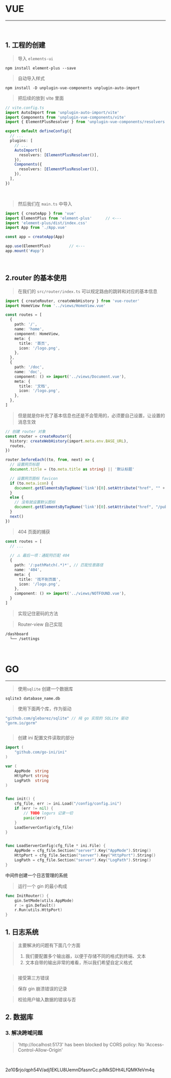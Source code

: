 # VUE

---

<br>

## 1. 工程的创建

> 导入 `elements-ui`

```shell
npm install element-plus --save
```

> 自动导入样式

```shell
npm install -D unplugin-vue-components unplugin-auto-import
```

> 把后续的放到 vite 里面

```ts
// vite.config.ts
import AutoImport from 'unplugin-auto-import/vite'
import Components from 'unplugin-vue-components/vite'
import { ElementPlusResolver } from 'unplugin-vue-components/resolvers'

export default defineConfig({
  // ...
  plugins: [
    // ...
    AutoImport({
      resolvers: [ElementPlusResolver()],
    }),
    Components({
      resolvers: [ElementPlusResolver()],
    }),
  ],
})
```

<br>

> 然后我们在 `main.ts` 中导入

```ts
import { createApp } from 'vue'
import ElementPlus from 'element-plus'		// <---
import 'element-plus/dist/index.css'		
import App from './App.vue'

const app = createApp(App)

app.use(ElementPlus)		// <---
app.mount('#app')
```

<br>

## 2.router 的基本使用

> 在我们的 `src/router/index.ts` 可以规定路由的跳转和对应的基本信息

```ts
import { createRouter, createWebHistory } from 'vue-router'
import HomeView from '../views/HomeView.vue'

const routes = [
  {
    path: '/',
    name: 'home',
    component: HomeView,
    meta: {
      title: '首页',
      icon: '/logo.png', 
    },
  },
  {
    path: '/doc',
    name: 'doc',
    component: () => import('../views/Document.vue'),
    meta: {
      title: '文档',
      icon: '/logo.png', 
    },
  },
]
```

> 但是就是你补充了基本信息也还是不会管用的，必须要自己设置，让设置的消息生效

```ts
// 创建 router 对象
const router = createRouter({
  history: createWebHistory(import.meta.env.BASE_URL),
  routes,
})

router.beforeEach((to, from, next) => {
  // 设置网页标题
  document.title = (to.meta.title as string) || '默认标题'

  // 设置网页图标 favicon
  if (to.meta.icon) {
    document.getElementsByTagName('link')[0].setAttribute("href", "" + to.meta.icon)
  }
  else {
    // 没有就设置默认图标 
    document.getElementsByTagName('link')[0].setAttribute("href", "/public/favicon.ico")
  }
  next()
})
```

> 404 页面的捕获

```ts
const routes = [
  // ...
 	
  // ⚠️ 最后一项：通配符匹配 404
  {
    path: '/:pathMatch(.*)*', // 匹配任意路径
    name: '404',
    meta: {
      title: '找不到页面',
      icon: '/logo.png',
    },
    component: () => import('../views/NOTFOUND.vue'),
  }
]
```

> 实现记住密码的方法

> Router-view 自己实现

```txt
/dashboard
  └── /settings
```



<br>

# GO

---

>  使用`sqlite` 创建一个数据库

```shell
sqlite3 database_name.db
```

> 使用下面两个库，作为驱动

```go
"github.com/glebarez/sqlite" // 纯 go 实现的 SQLite 驱动
"gorm.io/gorm"
```

```go
```



> 创建 ini 配置文件读取的部分

```go
import (
	"github.com/go-ini/ini"
)

var (
	AppMode  string
	HttpPort string
	LogPath  string
)


func init() {
	cfg_file, err := ini.Load("/config/config.ini")
	if (err != nil) {
		// TODO logurs 记录一切
		panic(err)
	}
	LoadServerConfig(cfg_file)
}


func LoadServerConfig(cfg_file * ini.File) {
	AppMode = cfg_file.Section("server").Key("AppMode").String()
	HttpPort = cfg_file.Section("server").Key("HttpPort").String()
	LogPath = cfg_file.Section("server").Key("LogPath").String()
}
```

中间件创建一个日志管理的系统

> 运行一个 gin 的最小构成

```go
func InitRouter() {
	gin.SetMode(utils.AppMode)
	r := gin.Default()
	r.Run(utils.HttpPort)
}
```

## 1. 日志系统

> 主要解决的问题有下面几个方面
>
> 1. 我们要配置多个输出器，以便于存储不同的格式到终端、文本
> 2. 文本自带的输出非常的难看，所以我们希望自定义格式

```go

```

> 接受第三方错误

> 保存 gin 崩溃错误的记录

> 校验用户输入数据的错误与否

## 2. 数据库

### 3. 解决跨域问题

> 'http://localhost:5173' has been blocked by CORS policy: No 'Access-Control-Allow-Origin' 

<br>

$2a$10$rjo/qph54V/adj1EKLU8UemnDfasnrCc.piMkSDHt4LfQMKfeVm4q



